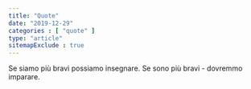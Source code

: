 ```yaml
---
title: "Quote"
date: "2019-12-29"
categories : [ "quote" ]
type: "article"
sitemapExclude : true
---
```

Se siamo più bravi possiamo insegnare. Se sono più bravi - dovremmo imparare.
